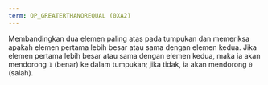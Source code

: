 ```yaml
---
term: OP_GREATERTHANOREQUAL (0XA2)
---
```


Membandingkan dua elemen paling atas pada tumpukan dan memeriksa apakah elemen pertama lebih besar atau sama dengan elemen kedua. Jika elemen pertama lebih besar atau sama dengan elemen kedua, maka ia akan mendorong `1` (benar) ke dalam tumpukan; jika tidak, ia akan mendorong `0` (salah).
